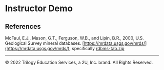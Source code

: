 # Instructor Demo

## References

McFaul, E.J., Mason, G.T., Ferguson, W.B., and Lipin, B.R., 2000, U.S. Geological Survey mineral databases. [https://mrdata.usgs.gov/mrds/](https://mrdata.usgs.gov/mrds/), specifically [rdbms-tab.zip](https://mrdata.usgs.gov/mrds/rdbms-tab.zip)

- - -

© 2022 Trilogy Education Services, a 2U, Inc. brand. All Rights Reserved.